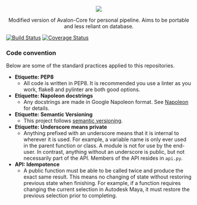 <p align="center">
  <img align="center" src=https://user-images.githubusercontent.com/2152766/27429443-fefb534e-573c-11e7-8b0d-6b99ff1d9870.png>
</p>
<p align="center">
  Modified version of Avalon-Core for personal pipeline. Aims to be portable and less reliant on database.
</p>

[![Build Status](https://travis-ci.org/getavalon/core.svg?branch=master)](https://travis-ci.org/getavalon/core) [![Coverage Status](https://coveralls.io/repos/github/getavalon/core/badge.svg?branch=master)](https://coveralls.io/github/getavalon/core?branch=master)



### Code convention

Below are some of the standard practices applied to this repositories.

- **Etiquette: PEP8**
 	- All code is written in PEP8. It is recommended you use a linter as you work, flake8 and pylinter are both good options.
- **Etiquette: Napoleon docstrings**
	- Any docstrings are made in Google Napoleon format. See [Napoleon](https://sphinxcontrib-napoleon.readthedocs.io/en/latest/example_google.html) for details.
- **Etiquette: Semantic Versioning**
	- This project follows [semantic versioning](http://semver.org).
- **Etiquette: Underscore means private**
	- Anything prefixed with an underscore means that it is internal to wherever it is used. For example, a variable name is only ever used in the parent function or class. A module is not for use by the end-user. In contrast, anything without an underscore is public, but not necessarily part of the API. Members of the API resides in `api.py`.
- **API: Idempotence**
 	- A public function must be able to be called twice and produce the exact same result. This means no changing of state without restoring previous state when finishing. For example, if a function requires changing the current selection in Autodesk Maya, it must restore the previous selection prior to completing.
